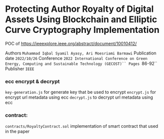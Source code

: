 # Protecting Author Royalty of Digital Assets Using Blockchain and Elliptic Curve Cryptography Implementation

POC of https://ieeexplore.ieee.org/abstract/document/10010412/ 

Authors `Muhammad Iqbal Syamil Ayasy, Ari Moesriami Barmawi`
Publication date `2022/10/26`
Conference `2022 International Conference on Green Energy, Computing and Sustainable Technology (GECOST)``
Pages `86-92``
Publisher `IEEE`

### ecc encrypt & decrypt
`key-generation.js` for generate key that be used to encrypt
`encrypt.js` for encrypt url metadata using ecc
`decrypt.js` to decrypt url metadata using ecc

### contract: 
`contracts/RoyaltyContract.sol` implementation of smart contract that used in the paper
